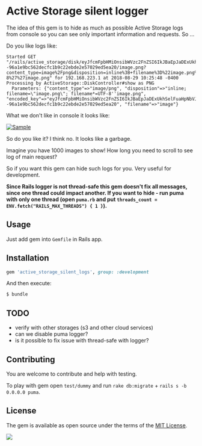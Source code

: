 # Active Storage silent logger

The idea of this gem is to hide as much as possible Active Storage logs from console so you can see only important information and requests. So ...

Do you like logs like:

```log
Started GET "/rails/active_storage/disk/eyJfcmFpbHMiOnsibWVzc2FnZSI6IkJBaEpJaDExUkhSelFuaHpNbVJyV1dsNFVsaGpaMXBTYVV0YWNGUUdPZ1pGVkE9PSIsImV4cCI6IjIwMTgtMDgtMjlUMTQ6MzA6MjAuMjE3WiIsInB1ciI6ImJsb2Jfa2V5In19--96a1e9bc562decfc1b9c22ebde2e57029ed5ea20/image.png?content_type=image%2Fpng&disposition=inline%3B+filename%3D%22image.png%22%3B+filename%2A%3DUTF-8%27%27image.png" for 192.168.223.1 at 2018-08-29 10:25:48 -0400
Processing by ActiveStorage::DiskController#show as PNG
  Parameters: {"content_type"=>"image/png", "disposition"=>"inline; filename=\"image.png\"; filename*=UTF-8''image.png", "encoded_key"=>"eyJfcmFpbHMiOnsibWVzc2FnZSI6IkJBaEpJaDExUkhSelFuaHpNbVJyV1dsNFVsaGpaMXBTYVV0YWNGUUdPZ1pGVkE9PSIsImV4cCI6IjIwMTgtMDgtMjlUMTQ6MzA6MjAuMjE3WiIsInB1ciI6ImJsb2Jfa2V5In19--96a1e9bc562decfc1b9c22ebde2e57029ed5ea20", "filename"=>"image"}
```

What we don't like in console it looks like:

[![Sample](https://raw.githubusercontent.com/igorkasyanchuk/active_storage_silent_logs/master/docs/log.png)](https://raw.githubusercontent.com/igorkasyanchuk/active_storage_silent_logs/master/docs/log.png)

So do you like it? I think no. It looks like a garbage. 

Imagine you have 1000 images to show! How long you need to scroll to see log of main request? 

So if you want this gem can hide such logs for you. Very useful for development.

**Since Rails logger is not thread-safe this gem doesn't fix all messages, since one thread could impact another. If you want to hide - run puma with only one thread (open `puma.rb` and put `threads_count = ENV.fetch("RAILS_MAX_THREADS") { 1 }`).**

## Usage

Just add gem into `Gemfile` in Rails app.

## Installation


```ruby
gem 'active_storage_silent_logs', group: :development
```

And then execute:
```bash
$ bundle
```

## TODO
* verify with other storages (s3 and other cloud services)
* can we disable puma logger?
* is it possible to fix issue with thread-safe with logger?

## Contributing

You are welcome to contribute and help with testing.

To play with gem open `test/dummy` and run `rake db:migrate` + `rails s -b 0.0.0.0 puma`.

## License
The gem is available as open source under the terms of the [MIT License](https://opensource.org/licenses/MIT).

[<img src="https://github.com/igorkasyanchuk/rails_time_travel/blob/main/docs/more_gems.png?raw=true"
/>](https://www.railsjazz.com/?utm_source=github&utm_medium=bottom&utm_campaign=active_storage_silent_logs)
